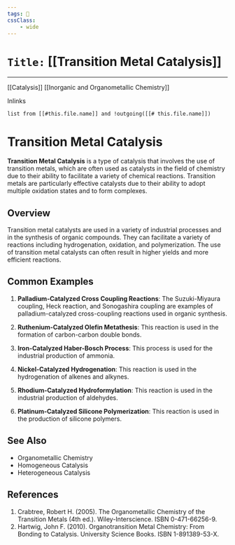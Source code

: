```yaml
---
tags: 🧪
cssClass: 
    - wide
---
```

# `Title:` [[Transition Metal Catalysis]]
--- 
[[Catalysis]]
[[Inorganic and Organometallic Chemistry]]



Inlinks
```dataview 
list from [[#this.file.name]] and !outgoing([[# this.file.name]]) 
```

# Transition Metal Catalysis

**Transition Metal Catalysis** is a type of catalysis that involves the use of transition metals, which are often used as catalysts in the field of chemistry due to their ability to facilitate a variety of chemical reactions. Transition metals are particularly effective catalysts due to their ability to adopt multiple oxidation states and to form complexes.

## Overview

Transition metal catalysts are used in a variety of industrial processes and in the synthesis of organic compounds. They can facilitate a variety of reactions including hydrogenation, oxidation, and polymerization. The use of transition metal catalysts can often result in higher yields and more efficient reactions.

## Common Examples

1. **Palladium-Catalyzed Cross Coupling Reactions**: The Suzuki-Miyaura coupling, Heck reaction, and Sonogashira coupling are examples of palladium-catalyzed cross-coupling reactions used in organic synthesis.

2. **Ruthenium-Catalyzed Olefin Metathesis**: This reaction is used in the formation of carbon-carbon double bonds.

3. **Iron-Catalyzed Haber-Bosch Process**: This process is used for the industrial production of ammonia.

4. **Nickel-Catalyzed Hydrogenation**: This reaction is used in the hydrogenation of alkenes and alkynes.

5. **Rhodium-Catalyzed Hydroformylation**: This reaction is used in the industrial production of aldehydes.

6. **Platinum-Catalyzed Silicone Polymerization**: This reaction is used in the production of silicone polymers.

## See Also

* Organometallic Chemistry
* Homogeneous Catalysis
* Heterogeneous Catalysis

## References

1. Crabtree, Robert H. (2005). The Organometallic Chemistry of the Transition Metals (4th ed.). Wiley-Interscience. ISBN 0-471-66256-9.
2. Hartwig, John F. (2010). Organotransition Metal Chemistry: From Bonding to Catalysis. University Science Books. ISBN 1-891389-53-X.